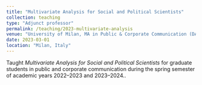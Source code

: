 ```yaml
---
title: "Multivariate Analysis for Social and Political Scientists"
collection: teaching
type: "Adjunct professor"
permalink: /teaching/2023-multivariate-analysis
venue: "University of Milan, MA in Public & Corporate Communication (DAPS&CO)"
date: 2023-03-01
location: "Milan, Italy"
---
```


Taught *Multivariate Analysis for Social and Political Scientists* for graduate students in public and corporate communication during the spring semester of academic years 2022–2023 and 2023–2024..
